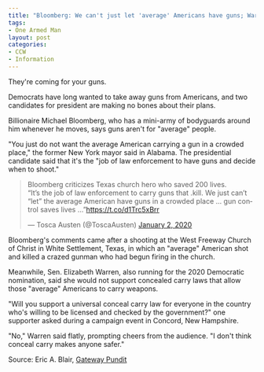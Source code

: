 ```yaml
---
title: "Bloomberg: We can't just let 'average' Americans have guns; Warren: I will not support concealed carry"
tags:
- One Armed Man
layout: post
categories:
- CCW
- Information
---
```


They're coming for your guns.

Democrats have long wanted to take away guns from Americans, and two candidates for president are making no bones about their plans.

Billionaire Michael Bloomberg, who has a mini-army of bodyguards around him whenever he moves, says guns aren't for "average" people.

"You just do not want the average American carrying a gun in a crowded place," the former New York mayor said in Alabama. The presidential candidate said that it's the "job of law enforcement to have guns and decide when to shoot."

<blockquote class="twitter-tweet"><p lang="en" dir="ltr">Bloomberg criticizes Texas church hero who saved 200 lives. <br>“It’s the job of law enforcement to carry guns that .kill. We just can’t “let” the average American have guns in a crowded place ... gun control saves lives ...”<a href="https://t.co/d1Trc5xBrr">https://t.co/d1Trc5xBrr</a></p>&mdash; Tosca Austen (@ToscaAusten) <a href="https://twitter.com/ToscaAusten/status/1212776199774179328?ref_src=twsrc%5Etfw">January 2, 2020</a></blockquote> <script async src="https://platform.twitter.com/widgets.js" charset="utf-8"></script>

Bloomberg's comments came after a shooting at the West Freeway Church of Christ in White Settlement, Texas, in which an "average" American shot and killed a crazed gunman who had begun firing in the church.

Meanwhile, Sen. Elizabeth Warren, also running for the 2020 Democratic nomination, said she would not support concealed carry laws that allow those "average" Americans to carry weapons.

"Will you support a universal conceal carry law for everyone in the country who's willing to be licensed and checked by the government?" one supporter asked during a campaign event in Concord, New Hampshire.

"No," Warren said flatly, prompting cheers from the audience. "I don't think conceal carry makes anyone safer."

Source: Eric A. Blair, [Gateway Pundit](https://www.thegatewaypundit.com/2020/01/bloomberg-we-cant-just-let-average-americans-have-guns-warren-i-will-not-support-concealed-carry/)

